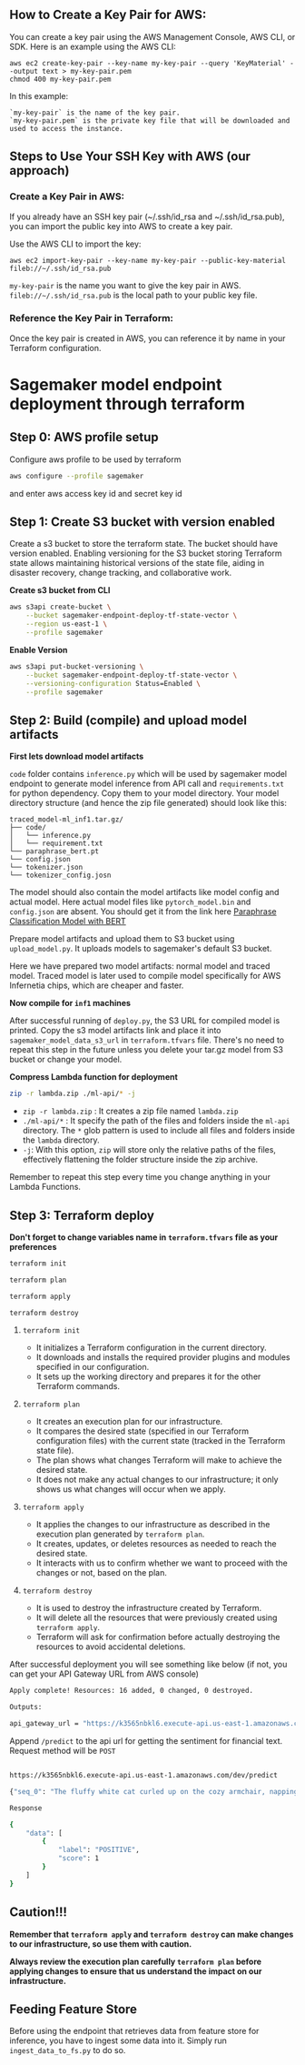 ## How to Create a Key Pair for AWS:

You can create a key pair using the AWS Management Console, AWS CLI, or SDK. Here is an example using the AWS CLI:

```shell
aws ec2 create-key-pair --key-name my-key-pair --query 'KeyMaterial' --output text > my-key-pair.pem
chmod 400 my-key-pair.pem

```

In this example:

    `my-key-pair` is the name of the key pair.
    `my-key-pair.pem` is the private key file that will be downloaded and used to access the instance.

## Steps to Use Your SSH Key with AWS (our approach)

### Create a Key Pair in AWS:
If you already have an SSH key pair (~/.ssh/id_rsa and ~/.ssh/id_rsa.pub), you can import the public key into AWS to create a key pair.

Use the AWS CLI to import the key:

```shell
aws ec2 import-key-pair --key-name my-key-pair --public-key-material fileb://~/.ssh/id_rsa.pub

```
`my-key-pair` is the name you want to give the key pair in AWS.
`fileb://~/.ssh/id_rsa.pub` is the local path to your public key file.

### Reference the Key Pair in Terraform:
Once the key pair is created in AWS, you can reference it by name in your Terraform configuration.

# Sagemaker model endpoint deployment through terraform

## Step 0: AWS profile setup
Configure aws profile to be used by terraform

```bash
aws configure --profile sagemaker
```

and enter aws access key id and secret key id

## Step 1: Create S3 bucket with version enabled

Create a s3 bucket to store the terraform state. The bucket should have version enabled. Enabling versioning for the S3 bucket storing Terraform state allows maintaining historical versions of the state file, aiding in disaster recovery, change tracking, and collaborative work.

**Create s3 bucket from CLI**

```bash
aws s3api create-bucket \
    --bucket sagemaker-endpoint-deploy-tf-state-vector \
    --region us-east-1 \
    --profile sagemaker
```

**Enable Version**

```bash
aws s3api put-bucket-versioning \
    --bucket sagemaker-endpoint-deploy-tf-state-vector \
    --versioning-configuration Status=Enabled \
    --profile sagemaker
```

## Step 2: Build (compile) and upload model artifacts

**First lets download model artifacts**

`code` folder contains `inference.py` which will be used by sagemaker model endpoint to generate model inference from API call and `requirements.txt` for python dependency. Copy them to your model directory. Your model directory structure (and hence the zip file generated) should look like this:
```
traced_model-ml_inf1.tar.gz/
├── code/
│   └── inference.py
│   └── requirement.txt
└── paraphrase_bert.pt
└── config.json
└── tokenizer.json
└── tokenizer_config.josn
```

The model should also contain the model artifacts like model config and actual model. Here actual model files like `pytorch_model.bin` and `config.json` are absent. You should get it from the link here [Paraphrase Classification Model with BERT](https://huggingface.co/Prompsit/paraphrase-bert-en/tree/main)

Prepare model artifacts and upload them to S3 bucket using `upload_model.py`. It uploads models to sagemaker's default S3 bucket.

Here we have prepared two model artifacts: normal model and traced model. Traced model is later used to compile model specifically for AWS Infernetia chips, which are cheaper and faster.

**Now compile for `inf1` machines**

After successful running of `deploy.py`, the S3 URL for compiled model is printed. Copy the s3 model artifacts link and place it into `sagemaker_model_data_s3_url` in `terraform.tfvars` file. There's no need to repeat this step in the future unless you delete your tar.gz model from S3 bucket or change your model.


**Compress Lambda function for deployment**

```bash
zip -r lambda.zip ./ml-api/* -j
```
- `zip -r lambda.zip` : It creates a zip file named `lambda.zip`
- `./ml-api/*` : It specify the path of the files and folders inside the `ml-api` directory. The `*` glob pattern is used to include all files and folders inside the `lambda` directory.
- `-j`: With this option, `zip` will store only the relative paths of the files, effectively flattening the folder structure inside the zip archive.

Remember to repeat this step every time you change anything in your Lambda Functions.


## Step 3: Terraform deploy

**Don't forget to change variables name in `terraform.tfvars` file as your preferences**

```bash
terraform init
```

```bash
terraform plan
```

```bash
terraform apply
```

```bash
terraform destroy
```

1. `terraform init`
    - It initializes a Terraform configuration in the current directory. 
    - It downloads and installs the required provider plugins and modules specified in our configuration. 
    - It sets up the working directory and prepares it for the other Terraform commands.

2. `terraform plan`
    - It creates an execution plan for our infrastructure. 
    - It compares the desired state (specified in our Terraform configuration files) with the current state (tracked in the Terraform state file). 
    - The plan shows what changes Terraform will make to achieve the desired state. 
    - It does not make any actual changes to our infrastructure; it only shows us what changes will occur when we apply.

3. `terraform apply`
    - It applies the changes to our infrastructure as described in the execution plan generated by `terraform plan`. 
    - It creates, updates, or deletes resources as needed to reach the desired state. 
    - It interacts with us to confirm whether we want to proceed with the changes or not, based on the plan.

4. `terraform destroy`
    - It is used to destroy the infrastructure created by Terraform. 
    - It will delete all the resources that were previously created using `terraform apply`. 
    - Terraform will ask for confirmation before actually destroying the resources to avoid accidental deletions.

After successful deployment you will see something like below (if not, you can get your API Gateway URL from AWS console)

```bash
Apply complete! Resources: 16 added, 0 changed, 0 destroyed.

Outputs:

api_gateway_url = "https://k3565nbkl6.execute-api.us-east-1.amazonaws.com/dev"
```

Append `/predict` to the api url for getting the sentiment for financial text. Request method will be `POST`

```bash

https://k3565nbkl6.execute-api.us-east-1.amazonaws.com/dev/predict

{"seq_0": "The fluffy white cat curled up on the cozy armchair, napping peacefully in the warm sunlight streaming through the window.", "seq_1": "Snuggling comfortably in the sunlit armchair, the soft, white cat dozed off, enjoying a tranquil nap."}

Response

{
    "data": [
        {
            "label": "POSITIVE",
            "score": 1
        }
    ]
}
```

## Caution!!!
**Remember that `terraform apply` and `terraform destroy` can make changes to our infrastructure, so use them with caution.** 

**Always review the execution plan carefully `terraform plan` before applying changes to ensure that us understand the impact on our infrastructure.**

## Feeding Feature Store
Before using the endpoint that retrieves data from feature store for inference, you have to ingest some data into it. Simply run `ingest_data_to_fs.py` to do so.